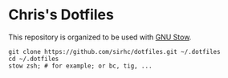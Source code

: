 # Chris's Dotfiles

This repository is organized to be used with [GNU Stow](https://www.gnu.org/software/stow/).

```
git clone https://github.com/sirhc/dotfiles.git ~/.dotfiles
cd ~/.dotfiles
stow zsh; # for example; or bc, tig, ...
```

